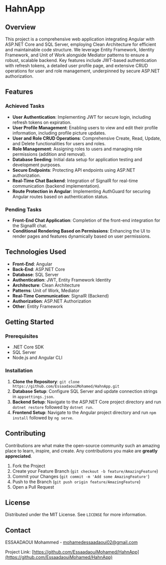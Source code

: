 # HahnApp

## Overview

This project is a comprehensive web application integrating Angular with ASP.NET Core and SQL Server, employing Clean Architecture for efficient and maintainable code structure. We leverage Entity Framework, Identity Framework, and Unit of Work alongside Mediator patterns to ensure a robust, scalable backend. Key features include JWT-based authentication with refresh tokens, a detailed user profile page, and extensive CRUD operations for user and role management, underpinned by secure ASP.NET authorization.

## Features

### Achieved Tasks

- **User Authentication**: Implementing JWT for secure login, including refresh tokens on expiration.
- **User Profile Management**: Enabling users to view and edit their profile information, including profile picture updates.
- **User and Role CRUD Operations**: Comprehensive Create, Read, Update, and Delete functionalities for users and roles.
- **Role Management**: Assigning roles to users and managing role permissions (addition and removal).
- **Database Seeding**: Initial data setup for application testing and development purposes.
- **Secure Endpoints**: Protecting API endpoints using ASP.NET authorization.
- **Real-Time Chat Backend**: Integration of SignalR for real-time communication (backend implementation).
- **Route Protection in Angular**: Implementing AuthGuard for securing Angular routes based on authentication status.

### Pending Tasks

- **Front-End Chat Application**: Completion of the front-end integration for the SignalR chat.
- **Conditional Rendering Based on Permissions**: Enhancing the UI to render pages and features dynamically based on user permissions.

## Technologies Used

- **Front-End**: Angular
- **Back-End**: ASP.NET Core
- **Database**: SQL Server
- **Authentication**: JWT, Entity Framework Identity
- **Architecture**: Clean Architecture
- **Patterns**: Unit of Work, Mediator
- **Real-Time Communication**: SignalR (Backend)
- **Authorization**: ASP.NET Authorization
- **Other**: Entity Framework

## Getting Started

### Prerequisites

- .NET Core SDK
- SQL Server
- Node.js and Angular CLI

### Installation

1. **Clone the Repository**: `git clone https://github.com/EssaadaouiMohamed/HahnApp.git`
2. **Database Setup**: Configure SQL Server and update connection strings in `appsettings.json`.
3. **Backend Setup**: Navigate to the ASP.NET Core project directory and run `dotnet restore` followed by `dotnet run`.
4. **Frontend Setup**: Navigate to the Angular project directory and run `npm install` followed by `ng serve`.

## Contributing

Contributions are what make the open-source community such an amazing place to learn, inspire, and create. Any contributions you make are **greatly appreciated**.

1. Fork the Project
2. Create your Feature Branch (`git checkout -b feature/AmazingFeature`)
3. Commit your Changes (`git commit -m 'Add some AmazingFeature'`)
4. Push to the Branch (`git push origin feature/AmazingFeature`)
5. Open a Pull Request

## License

Distributed under the MIT License. See `LICENSE` for more information.

## Contact

ESSAADAOUI Mohammed - mohamedessaadaoui02@gmail.com

Project Link: [https://github.com/EssaadaouiMohamed/HahnApp](https://github.com/EssaadaouiMohamed/HahnApp)

